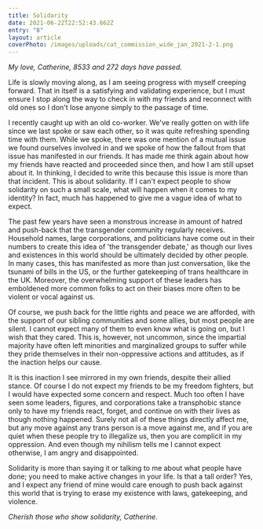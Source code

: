 ```yaml
---
title: Solidarity
date: 2021-06-22T22:52:43.662Z
entry: "8"
layout: article
coverPhoto: /images/uploads/cat_commission_wide_jan_2021-2-1.png
---
```

*My love, Catherine, 8533 and 272 days have passed.* 

Life is slowly moving along, as I am seeing progress with myself creeping forward. That in itself is a satisfying and validating experience, but I must ensure I stop along the way to check in with my friends and reconnect with old ones so I don't lose anyone simply to the passage of time.

I recently caught up with an old co-worker. We've really gotten on with life since we last spoke or saw each other, so it was quite refreshing spending time with them. While we spoke, there was one mention of a mutual issue we found ourselves involved in and we spoke of how the fallout from that issue has manifested in our friends. It has made me think again about how my friends have reacted and proceeded since then, and how I am still upset about it. In thinking, I decided to write this because this issue is more than that incident. This is about solidarity. If I can't expect people to show solidarity on such a small scale, what will happen when it comes to my identity? In fact, much has happened to give me a vague idea of what to expect.

The past few years have seen a monstrous increase in amount of hatred and push-back that the transgender community regularly receives. Household names, large corporations, and politicians have come out in their numbers to create this idea of 'the transgender debate,' as though our lives and existences in this world should be ultimately decided by other people. In many cases, this has manifested as more than just conversation, like the tsunami of bills in the US, or the further gatekeeping of trans healthcare in the UK. Moreover, the overwhelming support of these leaders has emboldened more common folks to act on their biases more often to be violent or vocal against us.

Of course, we push back for the little rights and peace we are afforded, with the support of our sibling communities and some allies, but most people are silent. I cannot expect many of them to even know what is going on, but I wish that they cared. This is, however, not uncommon, since the impartial majority have often left minorities and marginalized groups to suffer while they pride themselves in their non-oppressive actions and attitudes, as if the inaction helps our cause.

It is this inaction I see mirrored in my own friends, despite their allied stance. Of course I do not expect my friends to be my freedom fighters, but I would have expected some concern and respect. Much too often I have seen some leaders, figures, and corporations take a transphobic stance only to have my friends react, forget, and continue on with their lives as though nothing happened. Surely not all of these things directly affect me, but any move against any trans person is a move against me, and if you are quiet when these people try to illegalize us, then you are complicit in my oppression. And even though my nihilism tells me I cannot expect otherwise, I am angry and disappointed.

Solidarity is more than saying it or talking to me about what people have done; you need to make active changes in your life. Is that a tall order? Yes, and I expect any friend of mine would care enough to push back against this world that is trying to erase my existence with laws, gatekeeping, and violence.

*Cherish those who show solidarity, Catherine.*